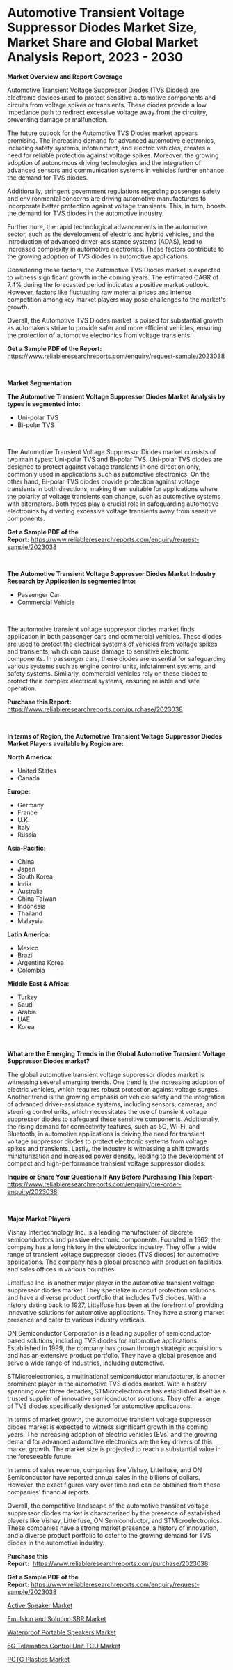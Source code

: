 <p><h1>Automotive Transient Voltage Suppressor Diodes Market Size, Market Share and Global Market Analysis Report, 2023 - 2030</h1></p><p><strong>Market Overview and Report Coverage</strong></p>
<p><p>Automotive Transient Voltage Suppressor Diodes (TVS Diodes) are electronic devices used to protect sensitive automotive components and circuits from voltage spikes or transients. These diodes provide a low impedance path to redirect excessive voltage away from the circuitry, preventing damage or malfunction.</p><p>The future outlook for the Automotive TVS Diodes market appears promising. The increasing demand for advanced automotive electronics, including safety systems, infotainment, and electric vehicles, creates a need for reliable protection against voltage spikes. Moreover, the growing adoption of autonomous driving technologies and the integration of advanced sensors and communication systems in vehicles further enhance the demand for TVS diodes.</p><p>Additionally, stringent government regulations regarding passenger safety and environmental concerns are driving automotive manufacturers to incorporate better protection against voltage transients. This, in turn, boosts the demand for TVS diodes in the automotive industry.</p><p>Furthermore, the rapid technological advancements in the automotive sector, such as the development of electric and hybrid vehicles, and the introduction of advanced driver-assistance systems (ADAS), lead to increased complexity in automotive electronics. These factors contribute to the growing adoption of TVS diodes in automotive applications.</p><p>Considering these factors, the Automotive TVS Diodes market is expected to witness significant growth in the coming years. The estimated CAGR of 7.4% during the forecasted period indicates a positive market outlook. However, factors like fluctuating raw material prices and intense competition among key market players may pose challenges to the market's growth.</p><p>Overall, the Automotive TVS Diodes market is poised for substantial growth as automakers strive to provide safer and more efficient vehicles, ensuring the protection of automotive electronics from voltage transients.</p></p>
<p><strong>Get a Sample PDF of the Report:</strong> <a href="https://www.reliableresearchreports.com/enquiry/request-sample/2023038">https://www.reliableresearchreports.com/enquiry/request-sample/2023038</a></p>
<p>&nbsp;</p>
<p><strong>Market Segmentation</strong></p>
<p><strong>The Automotive Transient Voltage Suppressor Diodes Market Analysis by types is segmented into:</strong></p>
<p><ul><li>Uni-polar TVS</li><li>Bi-polar TVS</li></ul></p>
<p>&nbsp;</p>
<p><p>The Automotive Transient Voltage Suppressor Diodes market consists of two main types: Uni-polar TVS and Bi-polar TVS. Uni-polar TVS diodes are designed to protect against voltage transients in one direction only, commonly used in applications such as automotive electronics. On the other hand, Bi-polar TVS diodes provide protection against voltage transients in both directions, making them suitable for applications where the polarity of voltage transients can change, such as automotive systems with alternators. Both types play a crucial role in safeguarding automotive electronics by diverting excessive voltage transients away from sensitive components.</p></p>
<p><strong>Get a Sample PDF of the Report:</strong>&nbsp;<a href="https://www.reliableresearchreports.com/enquiry/request-sample/2023038">https://www.reliableresearchreports.com/enquiry/request-sample/2023038</a></p>
<p>&nbsp;</p>
<p><strong>The Automotive Transient Voltage Suppressor Diodes Market Industry Research by Application is segmented into:</strong></p>
<p><ul><li>Passenger Car</li><li>Commercial Vehicle</li></ul></p>
<p>&nbsp;</p>
<p><p>The automotive transient voltage suppressor diodes market finds application in both passenger cars and commercial vehicles. These diodes are used to protect the electrical systems of vehicles from voltage spikes and transients, which can cause damage to sensitive electronic components. In passenger cars, these diodes are essential for safeguarding various systems such as engine control units, infotainment systems, and safety systems. Similarly, commercial vehicles rely on these diodes to protect their complex electrical systems, ensuring reliable and safe operation.</p></p>
<p><strong>Purchase this Report:</strong>&nbsp; <a href="https://www.reliableresearchreports.com/purchase/2023038">https://www.reliableresearchreports.com/purchase/2023038</a></p>
<p>&nbsp;</p>
<p><strong>In terms of Region, the Automotive Transient Voltage Suppressor Diodes Market Players available by Region are:</strong></p>
<p>
    <p> <strong> North America: </strong>
        <ul>
            <li>United States</li>
            <li>Canada</li>
        </ul>
        </p> 
    <p> <strong> Europe: </strong>
        <ul>
            <li>Germany</li>
            <li>France</li>
            <li>U.K.</li>
            <li>Italy</li>
            <li>Russia</li>
        </ul>
        </p> 
    <p> <strong> Asia-Pacific: </strong>
        <ul>
            <li>China</li>
            <li>Japan</li>
            <li>South Korea</li>
            <li>India</li>
            <li>Australia</li>
            <li>China Taiwan</li>
            <li>Indonesia</li>
            <li>Thailand</li>
            <li>Malaysia</li>
        </ul>
        </p> 
    <p> <strong> Latin America: </strong>
        <ul>
            <li>Mexico</li>
            <li>Brazil</li>
            <li>Argentina Korea</li>
            <li>Colombia</li>
        </ul>
        </p> 
    <p> <strong> Middle East & Africa: </strong>
        <ul>
            <li>Turkey</li>
            <li>Saudi</li>
            <li>Arabia</li>
            <li>UAE</li>
            <li>Korea</li>
        </ul>
    </p>
    </p>
<p>&nbsp;</p>
<p><strong>What are the Emerging Trends in the Global Automotive Transient Voltage Suppressor Diodes market?</strong></p>
<p><p>The global automotive transient voltage suppressor diodes market is witnessing several emerging trends. One trend is the increasing adoption of electric vehicles, which requires robust protection against voltage surges. Another trend is the growing emphasis on vehicle safety and the integration of advanced driver-assistance systems, including sensors, cameras, and steering control units, which necessitates the use of transient voltage suppressor diodes to safeguard these sensitive components. Additionally, the rising demand for connectivity features, such as 5G, Wi-Fi, and Bluetooth, in automotive applications is driving the need for transient voltage suppressor diodes to protect electronic systems from voltage spikes and transients. Lastly, the industry is witnessing a shift towards miniaturization and increased power density, leading to the development of compact and high-performance transient voltage suppressor diodes.</p></p>
<p><strong>Inquire or Share Your Questions If Any Before Purchasing This Report</strong>- <a href="https://www.reliableresearchreports.com/enquiry/pre-order-enquiry/2023038">https://www.reliableresearchreports.com/enquiry/pre-order-enquiry/2023038</a></p>
<p>&nbsp;</p>
<p><strong>Major Market Players</strong></p>
<p><p>Vishay Intertechnology Inc. is a leading manufacturer of discrete semiconductors and passive electronic components. Founded in 1962, the company has a long history in the electronics industry. They offer a wide range of transient voltage suppressor diodes (TVS diodes) for automotive applications. The company has a global presence with production facilities and sales offices in various countries.</p><p>Littelfuse Inc. is another major player in the automotive transient voltage suppressor diodes market. They specialize in circuit protection solutions and have a diverse product portfolio that includes TVS diodes. With a history dating back to 1927, Littelfuse has been at the forefront of providing innovative solutions for automotive applications. They have a strong market presence and cater to various industry verticals.</p><p>ON Semiconductor Corporation is a leading supplier of semiconductor-based solutions, including TVS diodes for automotive applications. Established in 1999, the company has grown through strategic acquisitions and has an extensive product portfolio. They have a global presence and serve a wide range of industries, including automotive.</p><p>STMicroelectronics, a multinational semiconductor manufacturer, is another prominent player in the automotive TVS diodes market. With a history spanning over three decades, STMicroelectronics has established itself as a trusted supplier of innovative semiconductor solutions. They offer a range of TVS diodes specifically designed for automotive applications.</p><p>In terms of market growth, the automotive transient voltage suppressor diodes market is expected to witness significant growth in the coming years. The increasing adoption of electric vehicles (EVs) and the growing demand for advanced automotive electronics are the key drivers of this market growth. The market size is projected to reach a substantial value in the foreseeable future.</p><p>In terms of sales revenue, companies like Vishay, Littelfuse, and ON Semiconductor have reported annual sales in the billions of dollars. However, the exact figures vary over time and can be obtained from these companies' financial reports.</p><p>Overall, the competitive landscape of the automotive transient voltage suppressor diodes market is characterized by the presence of established players like Vishay, Littelfuse, ON Semiconductor, and STMicroelectronics. These companies have a strong market presence, a history of innovation, and a diverse product portfolio to cater to the growing demand for TVS diodes in the automotive industry.</p></p>
<p><strong>Purchase this Report:</strong>&nbsp;&nbsp;<a href="https://www.reliableresearchreports.com/purchase/2023038">https://www.reliableresearchreports.com/purchase/2023038</a></p>
<p></p>
<p><strong>Get a Sample PDF of the Report:</strong>&nbsp;<a href="https://www.reliableresearchreports.com/enquiry/request-sample/2023038">https://www.reliableresearchreports.com/enquiry/request-sample/2023038</a></p>
<p><p><a href="https://www.linkedin.com/pulse/active-speaker-market-insights-players-forecast-till-2030-sparklick-3jq6e/">Active Speaker Market</a></p><p><a href="https://medium.com/@kyliebodei/emulsion-and-solution-sbr-market-insight-market-trends-growth-forecasted-from-2023-to-2030-fa16bcec51c2">Emulsion and Solution SBR Market</a></p><p><a href="https://www.linkedin.com/pulse/waterproof-portable-speakers-market-research-report-provides-thorough-bneee/">Waterproof Portable Speakers Market</a></p><p><a href="https://github.com/dringals/Market-Research-Report-List-1/blob/main/5g-telematics-control-unit-tcu-market.md">5G Telematics Control Unit TCU Market</a></p><p><a href="https://medium.com/@hazelharvey1918/pctg-plastics-market-research-report-its-history-and-forecast-2023-to-2030-df2a0ac348af">PCTG Plastics Market</a></p></p>